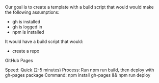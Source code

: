 
Our goal is to create a template with a build script that would would make the following assumptions:
- gh is installed
- gh is logged in
- npm is installed

It would have a build script that would:
- create a repo


GitHub Pages

Speed: Quick (2-5 minutes)
Process: Run npm run build, then deploy with gh-pages package
Command: npm install gh-pages && npm run deploy